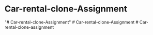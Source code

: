 # Car-rental-clone-Assignment
"# Car-rental-clone-Assignment" 
#   C a r - r e n t a l - c l o n e - A s s i g n m e n t  
 #   C a r - r e n t a l - c l o n e - a s s i g n m e n t  
 